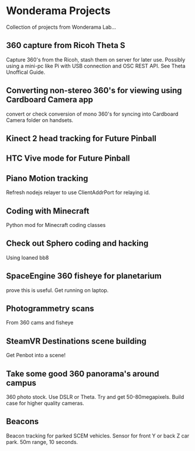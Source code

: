 # Wonderama Projects

Collection of projects from Wonderama Lab...

## 360 capture from Ricoh Theta S

Capture 360's from the Ricoh, stash them on server for later use. Possibly using a mini-pc like Pi with USB connection and OSC REST API.
See Theta Unoffical Guide.

## Converting non-stereo 360's for viewing using Cardboard Camera app

convert or check conversion of mono 360's for syncing into Cardboard Camera folder on handsets.

## Kinect 2 head tracking for Future Pinball

## HTC Vive mode for Future Pinball

## Piano Motion tracking

Refresh nodejs relayer to use ClientAddrPort for relaying id.

## Coding with Minecraft

Python mod for Minecraft coding classes

## Check out Sphero coding and hacking

Using loaned bb8

## SpaceEngine 360 fisheye for planetarium

prove this is useful. Get running on laptop.

## Photogrammetry scans

From 360 cams and fisheye

## SteamVR Destinations scene building

Get Penbot into a scene!

## Take some good 360 panorama's around campus

360 photo stock. Use DSLR or Theta. Try and get 50-80megapixels. Build case for higher quality cameras.

## Beacons

Beacon tracking for parked SCEM vehicles. Sensor for front Y or back Z car park. 50m range, 10 seconds.


